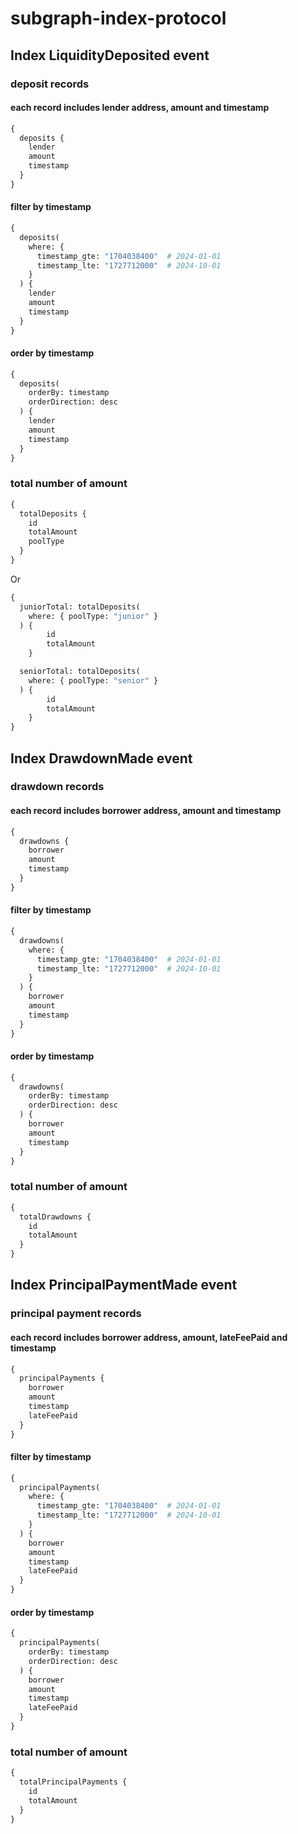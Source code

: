 # subgraph-index-protocol

## Index LiquidityDeposited event

### deposit records

#### each record includes lender address, amount and timestamp
``` graphql
{
  deposits {
    lender
    amount
    timestamp
  }
}
```

#### filter by timestamp
``` graphql
{
  deposits(
    where: {
      timestamp_gte: "1704038400"  # 2024-01-01
      timestamp_lte: "1727712000"  # 2024-10-01
    }
  ) {
    lender
    amount
    timestamp
  }
}
```

#### order by timestamp
``` graphql
{
  deposits(
    orderBy: timestamp
    orderDirection: desc
  ) {
    lender
    amount
    timestamp
  }
}
```

### total number of amount
``` graphql
{
  totalDeposits {
    id
    totalAmount
    poolType
  }
}
```
Or
``` graphql
{
  juniorTotal: totalDeposits(
    where: { poolType: "junior" }
  ) {
        id
        totalAmount
    }

  seniorTotal: totalDeposits(
    where: { poolType: "senior" }
  ) {
        id
        totalAmount
    }
}
```

## Index DrawdownMade event

### drawdown records

#### each record includes borrower address, amount and timestamp
``` graphql
{
  drawdowns {
    borrower
    amount
    timestamp
  }
}
```

#### filter by timestamp
``` graphql
{
  drawdowns(
    where: {
      timestamp_gte: "1704038400"  # 2024-01-01
      timestamp_lte: "1727712000"  # 2024-10-01
    }
  ) {
    borrower
    amount
    timestamp
  }
}
```

#### order by timestamp
``` graphql
{
  drawdowns(
    orderBy: timestamp
    orderDirection: desc
  ) {
    borrower
    amount
    timestamp
  }
}
```

### total number of amount
``` graphql
{
  totalDrawdowns {
    id
    totalAmount
  }
}
```

## Index PrincipalPaymentMade event

### principal payment records

#### each record includes borrower address, amount, lateFeePaid and timestamp
``` graphql
{
  principalPayments {
    borrower
    amount
    timestamp
    lateFeePaid
  }
}
```

#### filter by timestamp
``` graphql
{
  principalPayments(
    where: {
      timestamp_gte: "1704038400"  # 2024-01-01
      timestamp_lte: "1727712000"  # 2024-10-01
    }
  ) {
    borrower
    amount
    timestamp
    lateFeePaid
  }
}
```

#### order by timestamp
``` graphql
{
  principalPayments(
    orderBy: timestamp
    orderDirection: desc
  ) {
    borrower
    amount
    timestamp
    lateFeePaid
  }
}
```

### total number of amount
``` graphql
{
  totalPrincipalPayments {
    id
    totalAmount
  }
}
```

